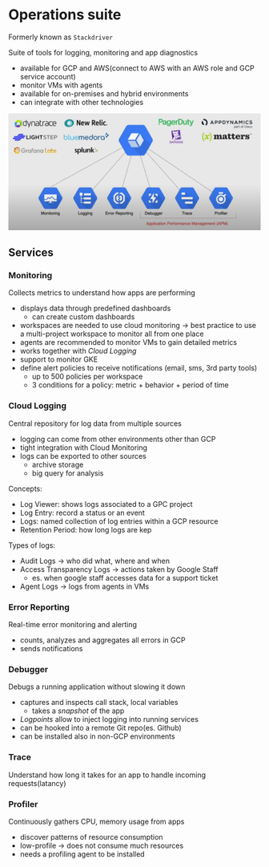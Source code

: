 # Operations suite

Formerly known as `Stackdriver`

Suite of tools for logging, monitoring and app diagnostics

- available for GCP and AWS(connect to AWS with an AWS role and GCP service account)
- monitor VMs with agents
- available for on-premises and hybrid environments
- can integrate with other technologies

![Tools](ch13.1-operations-suite.tools.png)


## Services

### Monitoring

Collects metrics to understand how apps are performing

- displays data through predefined dashboards 
  - can create custom dashboards
- workspaces are needed to use cloud monitoring -> best practice to use a multi-project workspace to monitor all from one place
- agents are recommended to monitor VMs to gain detailed metrics
- works together with *Cloud Logging*
- support to monitor GKE
- define alert policies to receive notifications (email, sms, 3rd party tools)
  - up to 500 policies per workspace
  - 3 conditions for a policy: metric + behavior + period of time

### Cloud Logging

Central repository for log data from multiple sources

- logging can come from other environments other than GCP
- tight integration with Cloud Monitoring
- logs can be exported to other sources
  - archive storage
  - big query for analysis

Concepts:

- Log Viewer: shows logs associated to a GPC project
- Log Entry: record a status or an event
- Logs: named collection of log entries within a GCP resource
- Retention Period: how long logs are kep


Types of logs:

- Audit Logs -> who did what, where and when
- Access Transparency Logs -> actions taken by Google Staff
  - es. when google staff accesses data for a support ticket
- Agent Logs -> logs from agents in VMs


### Error Reporting

Real-time error monitoring and alerting

- counts, analyzes and aggregates all errors in GCP
- sends notifications

### Debugger

Debugs a running application without slowing it down

- captures and inspects call stack, local variables
  - takes a *snapshot* of the app
- *Logpoints* allow to inject logging into running services
- can be hooked into a remote Git repo(es. Github)
- can be installed also in non-GCP environments

### Trace

Understand how long it takes for an app to handle incoming requests(latancy)

### Profiler

Continuously gathers CPU, memory usage from apps

- discover patterns of resource consumption
- low-profile -> does not consume much resources
- needs a profiling agent to be installed

